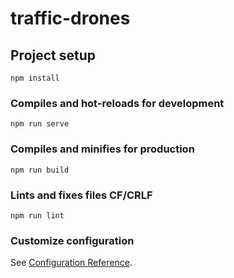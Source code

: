 # traffic-drones

## Project setup
```
npm install
```

### Compiles and hot-reloads for development
```
npm run serve
```

### Compiles and minifies for production
```
npm run build
```

### Lints and fixes files CF/CRLF
```
npm run lint
```

### Customize configuration
See [Configuration Reference](https://cli.vuejs.org/config/).
